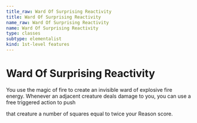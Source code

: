 ```yaml
---
title_raw: Ward Of Surprising Reactivity
title: Ward Of Surprising Reactivity
name_raw: Ward Of Surprising Reactivity
name: Ward Of Surprising Reactivity
type: classes
subtype: elementalist
kind: 1st-level features
---
```


# Ward Of Surprising Reactivity

You use the magic of fire to create an invisible ward of explosive fire energy. Whenever an adjacent creature deals damage to you, you can use a free triggered action to push

that creature a number of squares equal to twice your Reason score.
